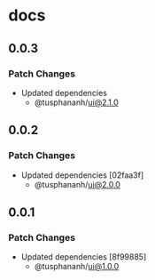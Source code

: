 # docs

## 0.0.3

### Patch Changes

- Updated dependencies
  - @tusphananh/ui@2.1.0

## 0.0.2

### Patch Changes

- Updated dependencies [02faa3f]
  - @tusphananh/ui@2.0.0

## 0.0.1

### Patch Changes

- Updated dependencies [8f99885]
  - @tusphananh/ui@1.0.0
